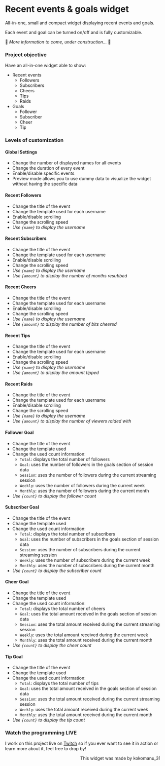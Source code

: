# Recent events & goals widget

All-in-one, small and compact widget displaying recent events and goals.

Each event and goal can be turned on/off and is fully customizable.

🚧 *More information to come, under construction...* 🚧

### Project objective

Have an all-in-one widget able to show:
- Recent events
    - Followers
    - Subscribers
    - Cheers
    - Tips
    - Raids
- Goals
    - Follower
    - Subscriber
    - Cheer
    - Tip

### Levels of customization

#### Global Settings
- Change the number of displayed names for all events
- Change the duration of every event
- Enable/disable specific events
- Preview mode allows you to use dummy data to visualize the widget without having the specific data

#### Recent Followers
- Change the title of the event
- Change the template used for each username
- Enable/disable scrolling
- Change the scrolling speed
- _Use `{name}` to display the username_

#### Recent Subscribers
- Change the title of the event
- Change the template used for each username
- Enable/disable scrolling
- Change the scrolling speed
- _Use `{name}` to display the username_
- _Use `{amount}` to display the number of months resubbed_

#### Recent Cheers
- Change the title of the event
- Change the template used for each username
- Enable/disable scrolling
- Change the scrolling speed
- _Use `{name}` to display the username_
- _Use `{amount}` to display the number of bits cheered_

#### Recent Tips
- Change the title of the event
- Change the template used for each username
- Enable/disable scrolling
- Change the scrolling speed
- _Use `{name}` to display the username_
- _Use `{amount}` to display the amount tipped_

#### Recent Raids
- Change the title of the event
- Change the template used for each username
- Enable/disable scrolling
- Change the scrolling speed
- _Use `{name}` to display the username_
- _Use `{amount}` to display the number of viewers raided with_

#### Follower Goal
- Change the title of the event
- Change the template used
- Change the used count information:
    - `Total`: displays the total number of followers
    - `Goal`: uses the number of followers in the goals section of session data
    - `Session`: uses the number of followers during the current streaming session
    - `Weekly`: uses the number of followers during the current week
    - `Monthly`: uses the number of followers during the current month
- _Use `{count}` to display the follower count_

#### Subscriber Goal
- Change the title of the event
- Change the template used
- Change the used count information:
    - `Total`: displays the total number of subscribers
    - `Goal`: uses the number of subscribers in the goals section of session data
    - `Session`: uses the number of subscribers during the current streaming session
    - `Weekly`: uses the number of subscribers during the current week
    - `Monthly`: uses the number of subscribers during the current month
- _Use `{count}` to display the subscriber count_

#### Cheer Goal
- Change the title of the event
- Change the template used
- Change the used count information:
    - `Total`: displays the total number of cheers
    - `Goal`: uses the total amount received in the goals section of session data
    - `Session`: uses the total amount received during the current streaming session
    - `Weekly`: uses the total amount received during the current week
    - `Monthly`: uses the total amount received during the current month
- _Use `{count}` to display the cheer count_

#### Tip Goal
- Change the title of the event
- Change the template used
- Change the used count information:
    - `Total`: displays the total number of tips
    - `Goal`: uses the total amount received in the goals section of session data
    - `Session`: uses the total amount received during the current streaming session
    - `Weekly`: uses the total amount received during the current week
    - `Monthly`: uses the total amount received during the current month
- _Use `{count}` to display the tip count_

### Watch the programming LIVE
I work on this project live on [Twitch](https://www.twitch.tv/kokomanu_31) so if you ever want to see it in action or learn more about it, feel free to drop by!

<p align="right">This widget was made by kokomanu_31